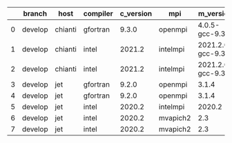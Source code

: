 |    | branch   | host    | compiler   | c_version   | mpi      | m_version          | o_g   | os    | build   |   u_pass |   u_fail |   s_pass |   s_fail |   e_pass |   e_fail |   nuopc_pass |   nuopc_fail | artifacts_hash                                                                                             | modified            |
|----|----------|---------|------------|-------------|----------|--------------------|-------|-------|---------|----------|----------|----------|----------|----------|----------|--------------|--------------|------------------------------------------------------------------------------------------------------------|---------------------|
|  0 | develop  | chianti | gfortran   | 9.3.0       | openmpi  | 4.0.5-gcc-9.3.0    | g     | Linux | Pass    |    13685 |        0 |       49 |        0 |       80 |        0 |           44 |            6 | [artifacts](https://github.com/esmf-org/esmf-test-artifacts/tree/64c53fbbbb7ccc33d03e24feffa26243e5e028fd) | 02/28/2022_13:49:22 |
|  1 | develop  | chianti | intel      | 2021.2      | intelmpi | 2021.2.0-gcc-9.3.0 | O     | Linux | Pass    |    13685 |        0 |       49 |        0 |       80 |        0 |           44 |            6 | [artifacts](https://github.com/esmf-org/esmf-test-artifacts/tree/ae2ee2abd6ac00804d9cd91038d7d9d5d48ce6cb) | 02/28/2022_13:49:22 |
|  2 | develop  | chianti | intel      | 2021.2      | intelmpi | 2021.2.0-gcc-9.3.0 | g     | Linux | Pass    |    13685 |        0 |       49 |        0 |       80 |        0 |           44 |            6 | [artifacts](https://github.com/esmf-org/esmf-test-artifacts/tree/dea3ae6f321662b8491744d3e684be7c065f4a08) | 02/28/2022_13:49:22 |
|  3 | develop  | jet     | gfortran   | 9.2.0       | openmpi  | 3.1.4              | O     | Linux | Pass    |    13685 |        0 |       49 |        0 |       80 |        0 |           50 |            0 | [artifacts](https://github.com/esmf-org/esmf-test-artifacts/tree/eb226241df72ed1f6bd249d3c370b51085a2561e) | 02/28/2022_13:44:34 |
|  4 | develop  | jet     | gfortran   | 9.2.0       | openmpi  | 3.1.4              | g     | Linux | Pass    |    13685 |        0 |       49 |        0 |       80 |        0 |           50 |            0 | [artifacts](https://github.com/esmf-org/esmf-test-artifacts/tree/3ee520e20c8e61787385fe885d7cf2dbac98b5b4) | 02/28/2022_13:44:34 |
|  5 | develop  | jet     | intel      | 2020.2      | intelmpi | 2020.2             | g     | Linux | Pass    |    13685 |        0 |       49 |        0 |       80 |        0 |           49 |            1 | [artifacts](https://github.com/esmf-org/esmf-test-artifacts/tree/f6114f00969031289e21e51bb5171c6020e8ae95) | 02/28/2022_13:44:34 |
|  6 | develop  | jet     | intel      | 2020.2      | mvapich2 | 2.3                | O     | Linux | Pass    |    13685 |        0 |       49 |        0 |       80 |        0 |           44 |            6 | [artifacts](https://github.com/esmf-org/esmf-test-artifacts/tree/521a4de28d9caffeed90c7a001f10da6c2c863cd) | 02/28/2022_13:44:34 |
|  7 | develop  | jet     | intel      | 2020.2      | mvapich2 | 2.3                | g     | Linux | Pass    |    13685 |        0 |       49 |        0 |       80 |        0 |           44 |            6 | [artifacts](https://github.com/esmf-org/esmf-test-artifacts/tree/2b9d32d14dc674c1e4e42616bb7410679c9018e9) | 02/28/2022_13:44:34 |